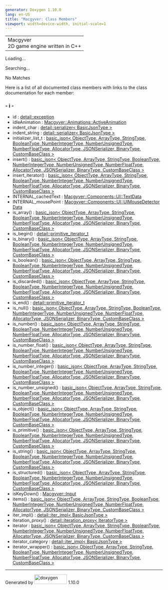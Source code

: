```yaml
---
generator: Doxygen 1.10.0
lang: en-US
title: "Macgyver: Class Members"
viewport: width=device-width, initial-scale=1
---
```


<div id="top">

<div id="titlearea">

<table data-cellspacing="0" data-cellpadding="0">
<colgroup>
<col style="width: 100%" />
</colgroup>
<tbody>
<tr id="projectrow" class="odd">
<td id="projectalign"><div id="projectname">
Macgyver
</div>
<div id="projectbrief">
2D game engine written in C++
</div></td>
</tr>
</tbody>
</table>

</div>

<div id="main-nav">

</div>

</div>

<div id="MSearchSelectWindow"
onmouseover="return searchBox.OnSearchSelectShow()"
onmouseout="return searchBox.OnSearchSelectHide()"
onkeydown="return searchBox.OnSearchSelectKey(event)">

</div>

<div id="MSearchResultsWindow">

<div id="MSearchResults">

<div class="SRPage">

<div id="SRIndex">

<div id="SRResults">

</div>

<div id="Loading" class="SRStatus">

Loading...

</div>

<div id="Searching" class="SRStatus">

Searching...

</div>

<div id="NoMatches" class="SRStatus">

No Matches

</div>

</div>

</div>

</div>

</div>

<div class="contents">

<div class="textblock">

Here is a list of all documented class members with links to the class
documentation for each member:

</div>

### <span id="index_i"></span>- i -

- id : <a
  href="classdetail_1_1exception.html#a63b819fbb2ef34df9dad1e309207fa24"
  class="el">detail::exception</a>
- idleAnimation : <a
  href="struct_macgyver_1_1_animations_1_1_active_animation.html#a0d1b21f53e77311864908ad6a7667a79"
  class="el">Macgyver::Animations::ActiveAnimation</a>
- indent_char : <a
  href="classdetail_1_1serializer.html#acf6f783e3299d8b18ce4b5d9746f39f6"
  class="el">detail::serializer&lt; BasicJsonType &gt;</a>
- indent_string : <a
  href="classdetail_1_1serializer.html#a7f6f1d36859514ab42984deb28d2521e"
  class="el">detail::serializer&lt; BasicJsonType &gt;</a>
- initializer_list_t : <a href="classbasic__json.html#a6dc15c0f6c156e43c956ad6ca0c19de3"
  class="el">basic_json&lt; ObjectType, ArrayType, StringType,
  BooleanType, NumberIntegerType, NumberUnsignedType, NumberFloatType,
  AllocatorType, JSONSerializer, BinaryType, CustomBaseClass &gt;</a>
- insert() : <a href="classbasic__json.html#a7f3817060c2bec896a99cb2c236b9c27"
  class="el">basic_json&lt; ObjectType, ArrayType, StringType,
  BooleanType, NumberIntegerType, NumberUnsignedType, NumberFloatType,
  AllocatorType, JSONSerializer, BinaryType, CustomBaseClass &gt;</a>
- insert_iterator() : <a href="classbasic__json.html#af8c5ca19d22a32054452470669c43bb9"
  class="el">basic_json&lt; ObjectType, ArrayType, StringType,
  BooleanType, NumberIntegerType, NumberUnsignedType, NumberFloatType,
  AllocatorType, JSONSerializer, BinaryType, CustomBaseClass &gt;</a>
- INTERNAL_cachedText : <a
  href="struct_macgyver_1_1_components_1_1_u_i_1_1_text_data.html#a1762f7a47312594561cbd2818a259bc8"
  class="el">Macgyver::Components::UI::TextData</a>
- INTERNAL_mousePoint : <a
  href="struct_macgyver_1_1_components_1_1_u_i_1_1_u_i_mouse_detector_data.html#af74265e1378b3407046e92f150f938ff"
  class="el">Macgyver::Components::UI::UIMouseDetectorData</a>
- is_array() : <a href="classbasic__json.html#a184ba4a6b47e6da3703af19349bd776f"
  class="el">basic_json&lt; ObjectType, ArrayType, StringType,
  BooleanType, NumberIntegerType, NumberUnsignedType, NumberFloatType,
  AllocatorType, JSONSerializer, BinaryType, CustomBaseClass &gt;</a>
- is_begin() : <a
  href="classdetail_1_1primitive__iterator__t.html#a46f7197f0ba0ef7c1f24caf3f7f52d6b"
  class="el">detail::primitive_iterator_t</a>
- is_binary() : <a href="classbasic__json.html#abbdd993df08641faa3e24b5d2151e8f8"
  class="el">basic_json&lt; ObjectType, ArrayType, StringType,
  BooleanType, NumberIntegerType, NumberUnsignedType, NumberFloatType,
  AllocatorType, JSONSerializer, BinaryType, CustomBaseClass &gt;</a>
- is_boolean() : <a href="classbasic__json.html#acfe2e3c359b545f8edbb72f6bd78718c"
  class="el">basic_json&lt; ObjectType, ArrayType, StringType,
  BooleanType, NumberIntegerType, NumberUnsignedType, NumberFloatType,
  AllocatorType, JSONSerializer, BinaryType, CustomBaseClass &gt;</a>
- is_discarded() : <a href="classbasic__json.html#a39e4946a414cc978b88939ed1b343d46"
  class="el">basic_json&lt; ObjectType, ArrayType, StringType,
  BooleanType, NumberIntegerType, NumberUnsignedType, NumberFloatType,
  AllocatorType, JSONSerializer, BinaryType, CustomBaseClass &gt;</a>
- is_end() : <a
  href="classdetail_1_1primitive__iterator__t.html#a9b8509ec7a7cbd4b1da3726be658f5a0"
  class="el">detail::primitive_iterator_t</a>
- is_null() : <a href="classbasic__json.html#ad8789d0a365d5afaab61e7492908d8b2"
  class="el">basic_json&lt; ObjectType, ArrayType, StringType,
  BooleanType, NumberIntegerType, NumberUnsignedType, NumberFloatType,
  AllocatorType, JSONSerializer, BinaryType, CustomBaseClass &gt;</a>
- is_number() : <a href="classbasic__json.html#aacf244be5088fb183f4ba21a66af9631"
  class="el">basic_json&lt; ObjectType, ArrayType, StringType,
  BooleanType, NumberIntegerType, NumberUnsignedType, NumberFloatType,
  AllocatorType, JSONSerializer, BinaryType, CustomBaseClass &gt;</a>
- is_number_float() : <a href="classbasic__json.html#a8d5bb82dfc8cceae1753b52a588eef92"
  class="el">basic_json&lt; ObjectType, ArrayType, StringType,
  BooleanType, NumberIntegerType, NumberUnsignedType, NumberFloatType,
  AllocatorType, JSONSerializer, BinaryType, CustomBaseClass &gt;</a>
- is_number_integer() : <a href="classbasic__json.html#a2330e35cda16540058fef090abc709bf"
  class="el">basic_json&lt; ObjectType, ArrayType, StringType,
  BooleanType, NumberIntegerType, NumberUnsignedType, NumberFloatType,
  AllocatorType, JSONSerializer, BinaryType, CustomBaseClass &gt;</a>
- is_number_unsigned() : <a href="classbasic__json.html#a4de72635745144ee519157d23fe7189a"
  class="el">basic_json&lt; ObjectType, ArrayType, StringType,
  BooleanType, NumberIntegerType, NumberUnsignedType, NumberFloatType,
  AllocatorType, JSONSerializer, BinaryType, CustomBaseClass &gt;</a>
- is_object() : <a href="classbasic__json.html#af355a2b131068acf3d623eb6d80a711c"
  class="el">basic_json&lt; ObjectType, ArrayType, StringType,
  BooleanType, NumberIntegerType, NumberUnsignedType, NumberFloatType,
  AllocatorType, JSONSerializer, BinaryType, CustomBaseClass &gt;</a>
- is_primitive() : <a href="classbasic__json.html#ad650dd5a7e019b970abce3d8864b5654"
  class="el">basic_json&lt; ObjectType, ArrayType, StringType,
  BooleanType, NumberIntegerType, NumberUnsignedType, NumberFloatType,
  AllocatorType, JSONSerializer, BinaryType, CustomBaseClass &gt;</a>
- is_string() : <a href="classbasic__json.html#a007ecebde9a7d40714e300ce0ff52908"
  class="el">basic_json&lt; ObjectType, ArrayType, StringType,
  BooleanType, NumberIntegerType, NumberUnsignedType, NumberFloatType,
  AllocatorType, JSONSerializer, BinaryType, CustomBaseClass &gt;</a>
- is_structured() : <a href="classbasic__json.html#a2d3a5f8761bc6f163f4119bddaf7b092"
  class="el">basic_json&lt; ObjectType, ArrayType, StringType,
  BooleanType, NumberIntegerType, NumberUnsignedType, NumberFloatType,
  AllocatorType, JSONSerializer, BinaryType, CustomBaseClass &gt;</a>
- isKeyDown() : <a
  href="class_macgyver_1_1_input.html#a86e88130554b44ac6f32d82f6f22939e"
  class="el">Macgyver::Input</a>
- items() : <a href="classbasic__json.html#ac12884e86980aa85b6a9ffbb8b84de6a"
  class="el">basic_json&lt; ObjectType, ArrayType, StringType,
  BooleanType, NumberIntegerType, NumberUnsignedType, NumberFloatType,
  AllocatorType, JSONSerializer, BinaryType, CustomBaseClass &gt;</a>
- iter_impl() : <a
  href="classdetail_1_1iter__impl.html#a21ce449bdce08e15eaf8333322a81039"
  class="el">detail::iter_impl&lt; BasicJsonType &gt;</a>
- iteration_proxy() : <a
  href="classdetail_1_1iteration__proxy.html#abc711365efc12210a983fba0e39b5811"
  class="el">detail::iteration_proxy&lt; IteratorType &gt;</a>
- iterator : <a href="classbasic__json.html#ae206a491161d043f8efaa1330f1ccf97"
  class="el">basic_json&lt; ObjectType, ArrayType, StringType,
  BooleanType, NumberIntegerType, NumberUnsignedType, NumberFloatType,
  AllocatorType, JSONSerializer, BinaryType, CustomBaseClass &gt;</a>
- iterator_category : <a
  href="classdetail_1_1iter__impl.html#a8fa317aaddc3dc7c58264e52e295c43e"
  class="el">detail::iter_impl&lt; BasicJsonType &gt;</a>
- iterator_wrapper() : <a href="classbasic__json.html#ab8b4e0acdea49e5f0a77abdf1ce465d2"
  class="el">basic_json&lt; ObjectType, ArrayType, StringType,
  BooleanType, NumberIntegerType, NumberUnsignedType, NumberFloatType,
  AllocatorType, JSONSerializer, BinaryType, CustomBaseClass &gt;</a>

</div>

------------------------------------------------------------------------

<span class="small">Generated
by [<img src="doxygen.svg" class="footer" width="104" height="31"
alt="doxygen" />](https://www.doxygen.org/index.html) 1.10.0</span>
